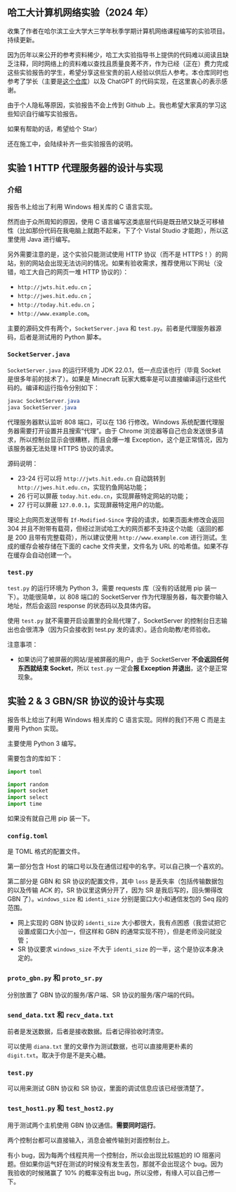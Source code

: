 ## 哈工大计算机网络实验（2024 年）

收集了作者在哈尔滨工业大学大三学年秋季学期计算机网络课程编写的实验项目。持续更新。

因为历年以来公开的参考资料稀少，哈工大实验指导书上提供的代码难以阅读且缺乏注释，同时网络上的资料难以查找且质量良莠不齐，作为已经（正在）费力完成这些实验报告的学生，希望分享这些宝贵的前人经验以供后人参考。本仓库同时也参考了学长（主要是[这个仓库](https://github.com/HIT-SCIR-chichi/hit_computer_network)）以及 ChatGPT 的代码实现，在这里衷心的表示感谢。

由于个人隐私等原因，实验报告不会上传到 Github 上。我也希望大家真的学习这些知识自行编写实验报告。

如果有帮助的话，希望给个 Star）

还在施工中，会陆续补齐一些实验报告的说明。

## 实验 1 HTTP 代理服务器的设计与实现

### 介绍

报告书上给出了利用 Windows 相关库的 C 语言实现。

然而由于众所周知的原因，使用 C 语言编写这类底层代码是既丑陋又缺乏可移植性（比如那份代码在我电脑上就跑不起来，下了个 Vistal Studio 才能跑），所以这里使用 Java 进行编写。

另外需要注意的是，这个实验只能测试使用 HTTP 协议（而不是 HTTPS！）的网站，别的网站会出现无法访问的情况。如果有验收需求，推荐使用以下网址（没错，哈工大自己的网页一堆 HTTP 协议的）：

- `http://jwts.hit.edu.cn`；
- `http://jwes.hit.edu.cn`；
- `http://today.hit.edu.cn`；
- `http://www.example.com`。

主要的源码文件有两个，`SocketServer.java` 和 `test.py`。前者是代理服务器源码，后者是测试用的 Python 脚本。

### `SocketServer.java`

`SocketServer.java` 的运行环境为 JDK 22.0.1，低一点应该也行（毕竟 Socket 是很多年前的技术了）。如果是 Minecraft 玩家大概率是可以直接编译运行这些代码的。编译和运行指令分别如下：

```java
javac SocketServer.java
java SocketServer.java
```

代理服务器默认监听 808 端口，可以在 136 行修改。Windows 系统配置代理服务器需要打开设置并且搜索“代理”。由于 Chrome 浏览器等自己也会发送很多请求，所以控制台显示会很糟糕，而且会爆一堆 Exception，这个是正常情况，因为该服务器无法处理 HTTPS 协议的请求。

源码说明：

- 23-24 行可以将 `http://jwts.hit.edu.cn` 自动跳转到 `http://jwes.hit.edu.cn`，实现钓鱼网站功能；
- 26 行可以屏蔽 `today.hit.edu.cn`，实现屏蔽特定网站的功能；
- 27 行可以屏蔽 `127.0.0.1`，实现屏蔽特定用户的功能。

理论上向网页发送带有 `If-Modified-Since` 字段的请求，如果页面未修改会返回 304 并且不附带有载荷，但经过测试哈工大的网页都不支持这个功能（返回的都是 200 且带有完整载荷），所以建议使用 `http://www.example.com` 进行测试。生成的缓存会被存储在下面的 cache 文件夹里，文件名为 URL 的哈希值。如果不存在缓存会自动创建一个。

### `test.py`

`test.py` 的运行环境为 Python 3，需要 requests 库（没有的话就用 pip 装一下）。功能很简单，以 808 端口的 SocketServer 作为代理服务器，每次要你输入地址，然后会返回 response 的状态码以及具体内容。

使用 `test.py` 就不需要开启设置里的全局代理了，SocketServer 的控制台日志输出也会很清净（因为只会接收到 test.py 发的请求）。适合向助教/老师验收。

注意事项：

- 如果访问了被屏蔽的网站/是被屏蔽的用户，由于 SocketServer **不会返回任何东西就结束 Socket**，所以 `test.py` 一定会**报 Exception 并退出**，这个是正常现象。

## 实验 2 & 3 GBN/SR 协议的设计与实现

报告书上给出了利用 Windows 相关库的 C 语言实现。同样的我们不用 C 而是主要用 Python 实现。

主要使用 Python 3 编写。

需要包含的库如下：

```python
import toml

import random
import socket
import select
import time
```

如果没有就自己用 pip 装一下。

### `config.toml`

是 TOML 格式的配置文件。

第一部分包含 Host 的端口号以及在通信过程中的名字。可以自己换一个喜欢的。

第二部分是 GBN 和 SR 协议的配置文件，其中 `loss` 是丢失率（包括传输数据包的以及传输 ACK 的，SR 协议里这俩分开了，因为 SR 是我后写的，回头懒得改 GBN 了）。`windows_size` 和 `identi_size` 分别是窗口大小和通信发包的 Seq 段的范围。

- 网上实现的 GBN 协议的 `identi_size` 大小都很大，我有点困惑（我尝试把它设置成窗口大小加一，但这样和 GBN 的通常实现不符），但是老师没问就没管；
- SR 协议要求 `windows_size` 不大于 `identi_size` 的一半，这个是协议本身决定的。

### `proto_gbn.py` 和 `proto_sr.py`

分别放置了 GBN 协议的服务/客户端、SR 协议的服务/客户端的代码。

### `send_data.txt` 和 `recv_data.txt`

前者是发送数据，后者是接收数据。后者记得验收时清空。

可以使用 `diana.txt` 里的文章作为测试数据，也可以直接用更朴素的 `digit.txt`。取决于你是不是夹心糖。

### `test.py`

可以用来测试 GBN 协议和 SR 协议，里面的调试信息应该已经很清楚了。

### `test_host1.py` 和 `test_host2.py`

用于测试两个主机使用 GBN 协议通信。**需要同时运行**。

两个控制台都可以直接输入，消息会被传输到对面控制台上。

有小 bug，因为每两个线程共用一个控制台，所以会出现比较尴尬的 IO 阻塞问题。但如果你运气好在测试的时候没有发生丢包，那就不会出现这个 bug。因为我验收的时候赌赢了 10% 的概率没有出 bug，所以没修，有缘人可以自己修一下。

